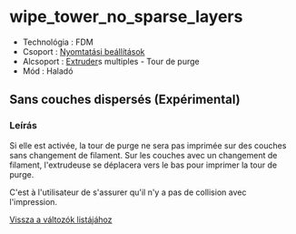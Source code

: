 # wipe\_tower\_no\_sparse\_layers

* Technológia : FDM
* Csoport : [Nyomtatási beállítások](../../../konfig/print_settings)
* Alcsoport : [Extruder](../../beallitasok/printer_settings.md#extrudeuse)s multiples - Tour de purge
* Mód : Haladó

## Sans couches dispersés \(Expérimental\)

### Leírás

Si elle est activée, la tour de purge ne sera pas imprimée sur des couches sans changement de filament. Sur les couches avec un changement de filament, l'extrudeuse se déplacera vers le bas pour imprimer la tour de purge.

C'est à l'utilisateur de s'assurer qu'il n'y a pas de collision avec l'impression.

[Vissza a változók listájához](../../variable_list)

